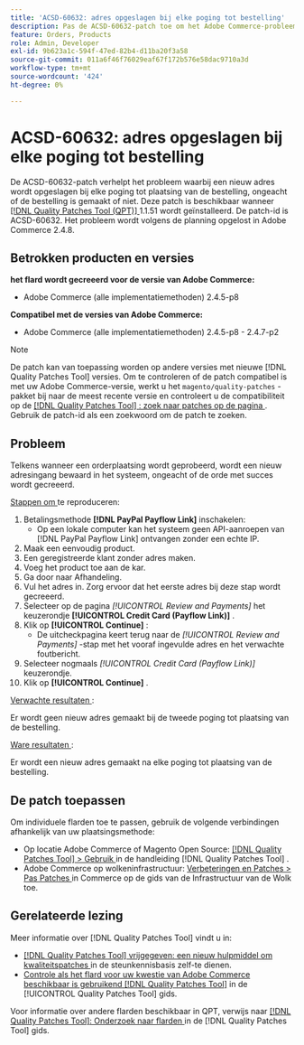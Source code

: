 ```yaml
---
title: 'ACSD-60632: adres opgeslagen bij elke poging tot bestelling'
description: Pas de ACSD-60632-patch toe om het Adobe Commerce-probleem op te lossen, waarbij een nieuw adres wordt opgeslagen bij elke poging tot plaatsing van de bestelling, ongeacht of de bestelling is gemaakt of niet.
feature: Orders, Products
role: Admin, Developer
exl-id: 9b623a1c-594f-47ed-82b4-d11ba20f3a58
source-git-commit: 011a6f46f76029eaf67f172b576e58dac9710a3d
workflow-type: tm+mt
source-wordcount: '424'
ht-degree: 0%

---
```


# ACSD-60632: adres opgeslagen bij elke poging tot bestelling

De ACSD-60632-patch verhelpt het probleem waarbij een nieuw adres wordt opgeslagen bij elke poging tot plaatsing van de bestelling, ongeacht of de bestelling is gemaakt of niet. Deze patch is beschikbaar wanneer [[!DNL Quality Patches Tool (QPT)] ](https://experienceleague.adobe.com/nl/docs/commerce-operations/tools/quality-patches-tool/quality-patches-tool-to-self-serve-quality-patches) 1.1.51 wordt geïnstalleerd. De patch-id is ACSD-60632. Het probleem wordt volgens de planning opgelost in Adobe Commerce 2.4.8.

## Betrokken producten en versies

**het flard wordt gecreeerd voor de versie van Adobe Commerce:**

* Adobe Commerce (alle implementatiemethoden) 2.4.5-p8

**Compatibel met de versies van Adobe Commerce:**

* Adobe Commerce (alle implementatiemethoden) 2.4.5-p8 - 2.4.7-p2

>[!NOTE]
>
>De patch kan van toepassing worden op andere versies met nieuwe [!DNL Quality Patches Tool] versies. Om te controleren of de patch compatibel is met uw Adobe Commerce-versie, werkt u het `magento/quality-patches` -pakket bij naar de meest recente versie en controleert u de compatibiliteit op de [[!DNL Quality Patches Tool] : zoek naar patches op de pagina ](https://experienceleague.adobe.com/tools/commerce-quality-patches/index.html?lang=nl-NL) . Gebruik de patch-id als een zoekwoord om de patch te zoeken.

## Probleem

Telkens wanneer een orderplaatsing wordt geprobeerd, wordt een nieuw adresingang bewaard in het systeem, ongeacht of de orde met succes wordt gecreeerd.

<u> Stappen om </u> te reproduceren:

1. Betalingsmethode **[!DNL PayPal Payflow Link]** inschakelen:
   * Op een lokale computer kan het systeem geen API-aanroepen van [!DNL PayPal Payflow Link] ontvangen zonder een echte IP.
1. Maak een eenvoudig product.
1. Een geregistreerde klant zonder adres maken.
1. Voeg het product toe aan de kar.
1. Ga door naar Afhandeling.
1. Vul het adres in. Zorg ervoor dat het eerste adres bij deze stap wordt gecreeerd.
1. Selecteer op de pagina *[!UICONTROL Review and Payments]* het keuzerondje **[!UICONTROL Credit Card (Payflow Link)]** .
1. Klik op **[!UICONTROL Continue]** :
   * De uitcheckpagina keert terug naar de *[!UICONTROL Review and Payments]* -stap met het vooraf ingevulde adres en het verwachte foutbericht.
1. Selecteer nogmaals *[!UICONTROL Credit Card (Payflow Link)]* keuzerondje.
1. Klik op **[!UICONTROL Continue]** .

<u> Verwachte resultaten </u>:

Er wordt geen nieuw adres gemaakt bij de tweede poging tot plaatsing van de bestelling.

<u> Ware resultaten </u>:

Er wordt een nieuw adres gemaakt na elke poging tot plaatsing van de bestelling.

## De patch toepassen

Om individuele flarden toe te passen, gebruik de volgende verbindingen afhankelijk van uw plaatsingsmethode:

* Op locatie Adobe Commerce of Magento Open Source: [[!DNL Quality Patches Tool] > Gebruik ](https://experienceleague.adobe.com/docs/commerce-operations/tools/quality-patches-tool/usage.html?lang=nl-NL) in de handleiding [!DNL Quality Patches Tool] .
* Adobe Commerce op wolkeninfrastructuur: [ Verbeteringen en Patches > Pas Patches ](https://experienceleague.adobe.com/docs/commerce-cloud-service/user-guide/develop/upgrade/apply-patches.html?lang=nl-NL) in Commerce op de gids van de Infrastructuur van de Wolk toe.

## Gerelateerde lezing

Meer informatie over [!DNL Quality Patches Tool] vindt u in:

* [[!DNL Quality Patches Tool]  vrijgegeven: een nieuw hulpmiddel om kwaliteitspatches ](https://experienceleague.adobe.com/nl/docs/commerce-operations/tools/quality-patches-tool/quality-patches-tool-to-self-serve-quality-patches) in de steunkennisbasis zelf-te dienen.
* [ Controle als het flard voor uw kwestie van Adobe Commerce beschikbaar is gebruikend  [!DNL Quality Patches Tool]](/help/tools/quality-patches-tool/patches-available-in-qpt/check-patch-for-magento-issue-with-magento-quality-patches.md) in de [!UICONTROL Quality Patches Tool] gids.

Voor informatie over andere flarden beschikbaar in QPT, verwijs naar [[!DNL Quality Patches Tool]: Onderzoek naar flarden ](https://experienceleague.adobe.com/tools/commerce-quality-patches/index.html?lang=nl-NL) in de [!DNL Quality Patches Tool] gids.
